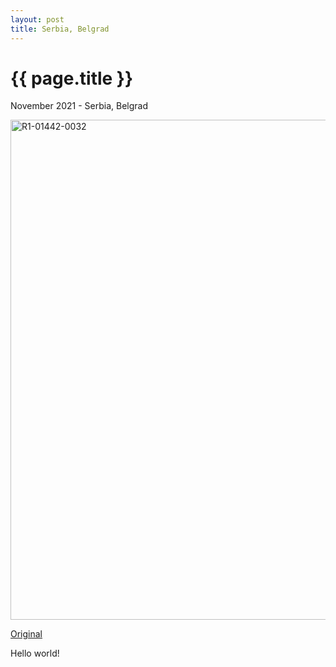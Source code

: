 ```yaml
---
layout: post
title: Serbia, Belgrad
---
```


{{ page.title }}
================

<p class="meta">November 2021 - Serbia, Belgrad</p>

<a data-flickr-embed="true" href="https://www.flickr.com/photos/194533068@N08/51700809213/in/dateposted-public/" title="R1-01442-0032"><img src="https://live.staticflickr.com/65535/51700809213_ebd2e57a9a_c.jpg" width="534" height="800" alt="R1-01442-0032"></a><script async src="//embedr.flickr.com/assets/client-code.js" charset="utf-8"></script>

[Original](https://flic.kr/p/2mLCami)

Hello world!
